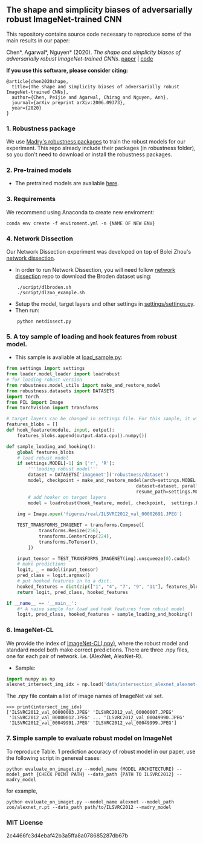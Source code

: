 ## The shape and simplicity biases of adversarially robust ImageNet-trained CNN

This repository contains source code necessary to reproduce some of the main results in our paper:

Chen*, Agarwal*, Nguyen* (2020). _The shape and simplicity biases of adversarially robust ImageNet-trained CNNs_. [paper](https://arxiv.org/abs/2006.09373) | [code](https://github.com/anguyen8/shape-bias)

**If you use this software, please consider citing:**

    @article{chen2020shape,
      title={The shape and simplicity biases of adversarially robust ImageNet-trained CNNs},
      author={Chen, Peijie and Agarwal, Chirag and Nguyen, Anh},
      journal={arXiv preprint arXiv:2006.09373},
      year={2020}
    }

### 1. Robustness package
We use [Madry's robustness packages](https://github.com/MadryLab/robustness) to train the robust models for our experiment. This repo already include their packages (in robustness folder), so you don't need to download or install the robustness packages.

### 2. Pre-trained models
* The pretrained models are avaliable [here](https://drive.google.com/drive/u/0/folders/1KdJ0aK0rPjmowS8Swmzxf8hX6gU5gG2U).

### 3. Requirements
We recommend using Anaconda to create new enviroment:
```
conda env create -f enviroment.yml -n {NAME OF NEW ENV}
```

### 4. Network Dissection
Our Network Dissection experiment was developed on top of Bolei Zhou's [network dissection](https://github.com/CSAILVision/NetDissect-Lite).

* In order to run Network Dissection, you will need follow [network dissection](https://github.com/CSAILVision/NetDissect-Lite) repo to download the Broden dataset using:
```
    ./script/dlbroden.sh
    ./script/dlzoo_example.sh
```
* Setup the model, target layers and other settings in [settings/settings.py](settings/settings.py).
* Then run:
```
    python netdissect.py
```

### 5. A toy sample of loading and hook features from robust model. 
* This sample is avaliable at [load_sample.py](load_sample.py): 

```python
from settings import settings
from loader.model_loader import loadrobust
# for loading robust version
from robustness.model_utils import make_and_restore_model
from robustness.datasets import DATASETS
import torch
from PIL import Image
from torchvision import transforms

# target layers can be changed in settings file. For this sample, it will hook layer ["1", "4", "7", "9", "11"] of AlexNet-R
features_blobs = []
def hook_feature(module, input, output): 
    features_blobs.append(output.data.cpu().numpy())

def sample_loading_and_hooking():
    global features_blobs
    # load robust model
    if settings.MODEL[-1] in ['r', 'R']:
        '''loading robust model'''
        dataset = DATASETS['imagenet']('robustness/dataset')
        model, checkpoint = make_and_restore_model(arch=settings.MODEL[:-2],
                                                dataset=dataset, parallel=settings.MODEL_PARALLEL,
                                                resume_path=settings.MODEL_FILE)
        # add hooker on target layers
        model = loadrobust(hook_feature, model, checkpoint,  settings.FEATURE_NAMES)
    
    img = Image.open('figures/real/ILSVRC2012_val_00002691.JPEG')

    TEST_TRANSFORMS_IMAGENET = transforms.Compose([
            transforms.Resize(256),
            transforms.CenterCrop(224),
            transforms.ToTensor(),
        ])

    input_tensor = TEST_TRANSFORMS_IMAGENET(img).unsqueeze(0).cuda()
    # make predictions
    logit, _ = model(input_tensor)
    pred_class = logit.argmax()
    # put hooked features in to a dict.
    hooked_features = dict(zip(["1", "4", "7", "9", "11"], features_blobs)) # dict for features of layer1, 4, 7, 9, 11.
    return logit, pred_class, hooked_features

if __name__ == '__main__':
    #* A naive sample for load and hook features from robust model
    logit, pred_class, hooked_features = sample_loading_and_hooking()
```
### 6. ImageNet-CL
We provide the index of [ImageNet-CL(.npy)](data/), where the robust model and standard model both make correct predictions. There are three .npy files, one for each pair of network. i.e. (AlexNet, AlexNet-R). 

* Sample:
```python
import numpy as np
alexnet_intersect_img_idx = np.load('data/intersection_alexnet_alexnet-r.npy')
```
The .npy file contain a list of image names of ImageNet val set.
```
>>> print(intersect_img_idx)
['ILSVRC2012_val_00000003.JPEG' 'ILSVRC2012_val_00000007.JPEG'
 'ILSVRC2012_val_00000012.JPEG' ... 'ILSVRC2012_val_00049990.JPEG'
 'ILSVRC2012_val_00049991.JPEG' 'ILSVRC2012_val_00049999.JPEG']
```


### 7. Simple sample to evaluate robust model on ImageNet
To reproduce Table. 1 prediction accuracy of robust model in our paper, use the following script in genereal cases:
```
python evaluate_on_imaget.py --model_name {MODEL ARCHITECTURE} --model_path {CHECK POINT PATH} --data_path {PATH TO ILSVRC2012} --madry_model
```
for example,
```
python evaluate_on_imaget.py --model_name alexnet --model_path zoo/alexnet_r.pt --data_path path/to/ILSVRC2012 --madry_model
```

### MIT License
2c4466fc3d4ebaf42b3a5ffa8a078685287db67b
